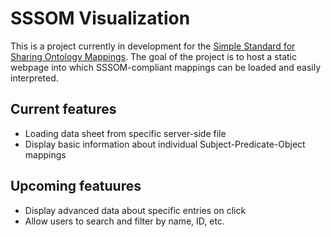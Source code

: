 # SSSOM Visualization
This is a project currently in development for the [Simple Standard for Sharing Ontology Mappings](https://github.com/mapping-commons/sssom).
The goal of the project is to host a static webpage into which SSSOM-compliant mappings can be loaded and easily interpreted.

## Current features
- Loading data sheet from specific server-side file
- Display basic information about individual Subject-Predicate-Object mappings

## Upcoming featuures
- Display advanced data about specific entries on click
- Allow users to search and filter by name, ID, etc.
